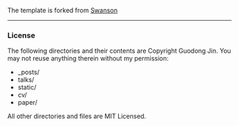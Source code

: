 The template is forked from [Swanson](http://github.com/swanson/swanson.github.com)

---
### License
The following directories and their contents are Copyright Guodong Jin. You may not reuse anything therein without my permission:

* _posts/
* talks/
* static/
* cv/
* paper/

All other directories and files are MIT Licensed.
